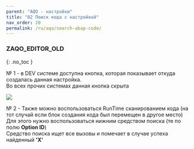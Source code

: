 ```yaml
---
parent: "AQO - настройки"
title: "02 Поиск кода с настройкой"
nav_order: 20
permalink: /ru/aqo/search-abap-code/
---
```


### ZAQO_EDITOR_OLD
{: .no_toc }

№ 1 - в DEV системе доступна кнопка, которая показывает откуда создалась данная настройка.\
Во всех прочих системах данная кнопка скрыта

![](https://raw.githubusercontent.com/wiki/bizhuka/aqo/src/02_last_call.png)

№ 2 - Также можно воспользоваться RunTime сканированием кода (на тот случай если блок создания кода был перемещен в другое место)\
Для этого нужно воспользоваться нижним средством поиска (те по полю **Option ID**)\
Средство поиска ищет все вызовы и помечает в случае успеха найденный **'X'**